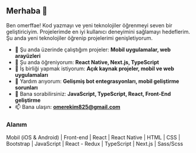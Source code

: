 ## Merhaba 👋
Ben omerffae! Kod yazmayı ve yeni teknolojiler öğrenmeyi seven bir geliştiriciyim. Projelerimde en iyi kullanıcı deneyimini sağlamayı hedeflerim. Şu anda yeni teknolojiler öğrenip projelerimi genişletiyorum.

- 🔭 Şu anda üzerinde çalıştığım projeler: **Mobil uygulamalar, web arayüzleri**
- 🌱 Şu anda öğreniyorum: **React Native, Next.js, TypeScript**
- 👯 İş birliği yapmak istiyorum: **Açık kaynak projeler, mobil ve web uygulamaları**
- 🤔 Yardım arıyorum: **Gelişmiş bot entegrasyonları, mobil geliştirme sorunları**
- 💬 Bana sorabilirsiniz: **JavaScript, TypeScript, React, Front-End geliştirme**
- 📫 Bana ulaşın: **omerekim825@gmail.com**

### Alanım
Mobil (iOS & Android) | Front-end | React | React Native | HTML | CSS | Bootstrap | JavaScript | React - Redux | TypeScript | Next.js | Sass/Scss

